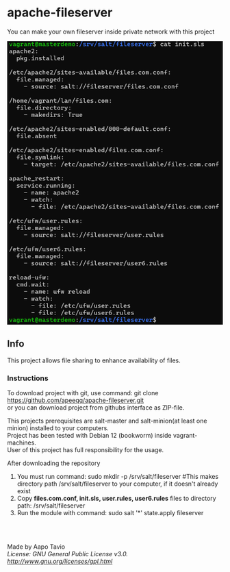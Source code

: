 # apache-fileserver
You can make your own fileserver inside private network with this project

![projects init.sls file](init-sls-cmd-wait.png)

## Info
This project allows file sharing to enhance availability of files.

### Instructions
To download project with git, use command: git clone https://github.com/apeeqq/apache-fileserver.git  
or you can download project from githubs interface as ZIP-file.

This projects prerequisites are salt-master and salt-minion(at least one minion) installed to your computers.  
Project has been tested with Debian 12 (bookworm) inside vagrant-machines.  
User of this project has full responsibility for the usage.

After downloading the repository
1. You must run command: sudo mkdir -p /srv/salt/fileserver #This makes directory path /srv/salt/fileserver to your computer, if it doesn't already exist
2. Copy **files.com.conf, init.sls, user.rules, user6.rules** files to directory path: /srv/salt/fileserver
3. Run the module with command: sudo salt '*' state.apply fileserver

<br>
<br>

Made by Aapo Tavio  
*License: GNU General Public License v3.0. http://www.gnu.org/licenses/gpl.html*
